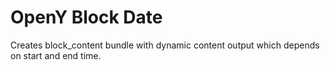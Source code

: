 # OpenY Block Date

Creates block_content bundle with dynamic content output which depends on start
and end time.
